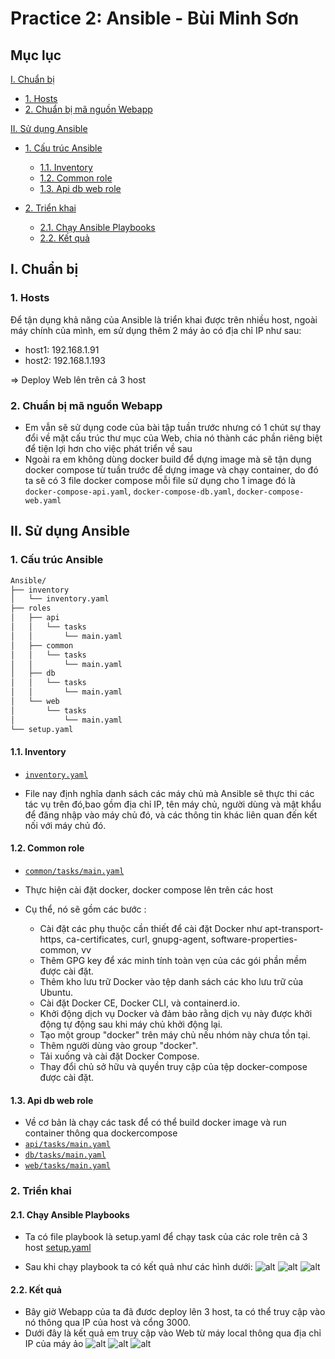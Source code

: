# Practice 2: Ansible - Bùi Minh Sơn

## Mục lục
[I. Chuẩn bị](#i-chuẩn-bị)

- [1. Hosts](#1-hosts)
- [2. Chuẩn bị mã nguồn Webapp](#2-Chuẩn-bị-mã-nguồn-Webapp)

[II. Sử dụng Ansible](#ii-Sử-dụng-Ansible)

- [1. Cấu trúc Ansible ](#1-Cấu-trúc-Ansible )
  - [1.1. Inventory](#11-inventory)
  - [1.2. Common role](#12-common-role)
  - [1.3. Api db web role](#13-Api-db-web-role)
 
- [2. Triển khai](#2-triển-khai)
  - [2.1. Chạy Ansible Playbooks](#21-chạy-ansible-playbooks)
  - [2.2. Kết quả](#22-kết-quả)

## I. Chuẩn bị 
### 1. Hosts
Để tận dụng khả năng của Ansible là triển khai được trên nhiều host, ngoài máy chính của mình, em sử dụng thêm 2 máy ảo có địa chỉ IP như sau:

- host1: 192.168.1.91
- host2: 192.168.1.193

=> Deploy Web lên trên cả 3 host

### 2. Chuẩn bị mã nguồn Webapp
- Em vẫn sẽ sử dụng code của bài tập tuần trước nhưng có 1 chút sự thay đổi về mặt cấu trúc thư mục của Web, chia nó thành các phần riêng biệt để tiện lợi hơn cho việc phát triển về sau
- Ngoài ra em không dùng docker build để dựng image mà sẽ tận dụng docker compose từ tuần trước để dựng image và chạy container, do đó ta sẽ có 3 file docker compose mỗi file sử dụng cho 1 image đó là `docker-compose-api.yaml`, `docker-compose-db.yaml`, `docker-compose-web.yaml`

## II. Sử dụng Ansible

### 1. Cấu trúc Ansible 

```bash
Ansible/
├── inventory
│   └── inventory.yaml
├── roles
│   ├── api
│   │   └── tasks
│   │       └── main.yaml
│   ├── common
│   │   └── tasks
│   │       └── main.yaml
│   ├── db
│   │   └── tasks
│   │       └── main.yaml
│   └── web
│       └── tasks
│           └── main.yaml
└── setup.yaml
```
#### 1.1. Inventory 
-  [`inventory.yaml`](./Ansible/inventory/inventory.yaml) 

- File nay định nghĩa danh sách các máy chủ mà Ansible sẽ thực thi các tác vụ trên đó,bao gồm địa chỉ IP, tên máy chủ, người dùng và mật khẩu để đăng nhập vào máy chủ đó, và các thông tin khác liên quan đến kết nối với máy chủ đó.

#### 1.2. Common role 
- [`common/tasks/main.yaml`](./Ansible/roles/common/tasks/main.yaml)

- Thực hiện cài đặt docker, docker compose lên trên các host

- Cụ thể, nó sẽ gồm các bước :
  - Cài đặt các phụ thuộc cần thiết để cài đặt Docker như apt-transport-https, ca-certificates, curl, gnupg-agent, software-properties-common, vv
  - Thêm GPG key để xác minh tính toàn vẹn của các gói phần mềm được cài đặt.
  - Thêm kho lưu trữ Docker vào tệp danh sách các kho lưu trữ của Ubuntu.
  - Cài đặt Docker CE, Docker CLI, và containerd.io.
  - Khởi động dịch vụ Docker và đảm bảo rằng dịch vụ này được khởi động tự động sau khi máy chủ khởi động lại.
  - Tạo một group "docker" trên máy chủ nếu nhóm này chưa tồn tại.
  - Thêm người dùng vào group "docker".
  - Tải xuống và cài đặt Docker Compose.
  - Thay đổi chủ sở hữu và quyền truy cập của tệp docker-compose được cài đặt.

#### 1.3. Api db web role
- Về cơ bản là chạy các task để có thể build docker image và run container thông qua dockercompose
- [`api/tasks/main.yaml`](./Ansible/roles/api/tasks/main.yaml)
- [`db/tasks/main.yaml`](./Ansible/roles/db/tasks/main.yaml)
- [`web/tasks/main.yaml`](./Ansible/roles/web/tasks/main.yaml)

### 2. Triển khai

#### 2.1. Chạy Ansible Playbooks

- Ta có file playbook là setup.yaml để chạy task của các role trên cả 3 host [setup.yaml](./Ansible/setup.yaml)

- Sau khi chạy playbook ta có kết quả như các hình dưới:
![alt](./images/ansible_log1.png)
![alt](./images/ansible_log2.png)
![alt](./images/ansible_log3.png)

#### 2.2. Kết quả
- Bây giờ Webapp của ta đã đươc deploy lên 3 host, ta có thể truy cập vào nó thông qua IP của host và cổng 3000. 
- Dưới đây là kết quả em truy cập vào Web từ máy local thông qua địa chỉ IP của máy ảo
![alt](./images/kq3.png)
![alt](./images/kq2.png)
![alt](./images/kq1.png)

